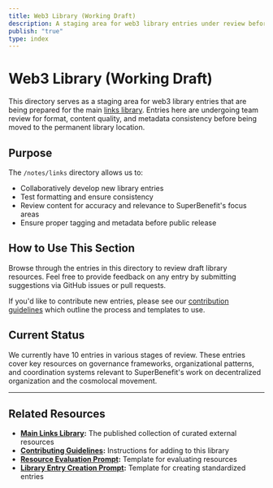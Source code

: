 ```yaml
---
title: Web3 Library (Working Draft)
description: A staging area for web3 library entries under review before publication
publish: "true"
type: index
---
```


# Web3 Library (Working Draft)

This directory serves as a staging area for web3 library entries that are being prepared for the main [links library](/links/links.md). Entries here are undergoing team review for format, content quality, and metadata consistency before being moved to the permanent library location.

## Purpose

The `/notes/links` directory allows us to:

- Collaboratively develop new library entries
- Test formatting and ensure consistency
- Review content for accuracy and relevance to SuperBenefit's focus areas
- Ensure proper tagging and metadata before public release

## How to Use This Section

Browse through the entries in this directory to review draft library resources. Feel free to provide feedback on any entry by submitting suggestions via GitHub issues or pull requests. 

If you'd like to contribute new entries, please see our [contribution guidelines](notes/links/CONTRIBUTING.md) which outline the process and templates to use.

## Current Status

We currently have 10 entries in various stages of review. These entries cover key resources on governance frameworks, organizational patterns, and coordination systems relevant to SuperBenefit's work on decentralized organization and the cosmolocal movement.

---

## Related Resources

* **[Main Links Library](/links/links.md):** The published collection of curated external resources
* **[Contributing Guidelines](notes/links/CONTRIBUTING.md):** Instructions for adding to this library
* **[Resource Evaluation Prompt](/notes/prompts/resource-evaluation.md):** Template for evaluating resources
* **[Library Entry Creation Prompt](/notes/prompts/library-entry-creation.md):** Template for creating standardized entries